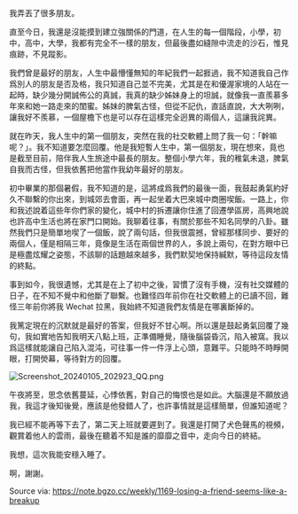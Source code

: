 
我弄丟了很多朋友。

直至今日，我還是沒能摸到建立強關係的門道，在人生的每一個階段，小學，初中，高中，大學，我都有完全不一樣的朋友，但最後盡如縫隙中流走的沙石，惟見痕跡，不見蹤影。

我們曾是最好的朋友，人生中最懵懂無知的年紀我們一起捱過，我不知道我自己作爲別人的朋友是否及格，我只知道自己並不完美，尤其是在和優渥家境的人站在一起時，缺少幾分開誠佈公的真誠，我真的缺少姊妹身上的坦誠，就像我一直羨慕多年來和她一路走來的閨蜜。姊妹的脾氣古怪，但從不記仇，直話直說，大大咧咧，讓我好不羨慕，一個屋檐下也是可以存在這樣完全迥異的兩個人，這讓我詫異。

就在昨天，我人生中的第一個朋友，突然在我的社交軟體上問了我一句：「幹嘛呢？」。我不知道要怎麼回覆。他是我短暫人生中，第一個朋友，現在想來，竟也是截至目前，陪伴我人生旅途中最長的朋友。整個小學六年，我的稚氣未退，脾氣自我而古怪，但我依舊把他當作我幼年最好的朋友。

初中畢業的那個暑假，我不知道的是，這將成爲我們的最後一面，我鼓起勇氣約好久不聯繫的你出來，到城郊去會面，再一起坐着大巴來城中商圈喫飯。一路上，你和我述說着這些年你們家的變化，城中村的拆遷讓你住進了回遷學區房，高興地說也許高中生活也將在家門口開始。我聊着往事，有關於那些不知名同學的八卦。雖然我們只是簡單地喫了一個飯，說了兩句話，但我很震撼，曾經那樣同步、要好的兩個人，僅是相隔三年，竟像是生活在兩個世界的人，多說上兩句，在對方眼中已是極盡炫耀之姿態，不該聊的話題越來越多，我們默契地保持緘默，等待這段友情的終點。

事到如今，我很遺憾，尤其是在上了初中之後，習慣了沒有手機，沒有社交媒體的日子，在不知不覺中和他斷了聯繫。也難怪四年前你在社交軟體上的已讀不回，難怪三年前你將我 Wechat 拉黑，我始終不知道我們友情是在哪裏斷掉的。

我篤定現在的沉默就是最好的答案，但我好不甘心啊。所以還是鼓起勇氣回覆了幾句，我如實地告知我明天八點上班，正準備睡覺，隨後腦袋昏沉，陷入被窩。我以爲這樣就能讓自己陷入混沌，可往事一件一件浮上心頭，意難平。只能時不時睜開眼，打開熒幕，等待對方的回覆。

![Screenshot_20240105_202923_QQ.png](https://github.com/bGZo/blog/assets/57313137/edbdced1-d701-45be-9215-16200541cd40)

午夜將至，思念依舊蔓延，心悸依舊，對自己的悔恨也是如此。大腦還是不願放過我，我這才後知後覺，應該是他發錯人了，也許事情就是這樣簡單，但誰知道呢？

我已經不能再等下去了，第二天上班就要遲到了。我還是打開了犬色聲馬的視頻，觀賞着他人的雲雨，最後在聽着不知是誰的靡靡之音中，走向今日的終結。

我想，這次我能安穩入睡了。

啊，謝謝。

Source via: https://note.bgzo.cc/weekly/1169-losing-a-friend-seems-like-a-breakup